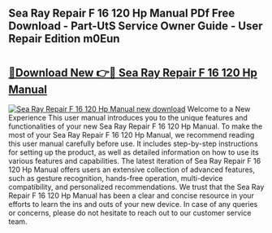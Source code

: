 ## Sea Ray Repair F 16 120 Hp Manual PDf Free Download - Part-UtS Service Owner Guide - User Repair Edition m0Eun

# <h2><a href="http://bc50742.oget.top/?id=Sea+Ray+Repair+F+16+120+Hp+Manual">🔗Download New 👉🔴 Sea Ray Repair F 16 120 Hp Manual</a></h2>

[![Sea Ray Repair F 16 120 Hp Manual new download](https://i.imgur.com/5g1atiW.png)](http://bc50742.oget.top/?id=Sea+Ray+Repair+F+16+120+Hp+Manual)
Welcome to a New Experience This user manual introduces you to the unique features and functionalities of your new Sea Ray Repair F 16 120 Hp Manual. To make the most of your Sea Ray Repair F 16 120 Hp Manual, we recommend reading this user manual carefully before use. It includes step-by-step instructions for setting up the product, as well as detailed information on how to use its various features and capabilities. The latest iteration of Sea Ray Repair F 16 120 Hp Manual offers users an extensive collection of advanced features, such as gesture recognition, hands-free operation, multi-device compatibility, and personalized recommendations. We trust that the Sea Ray Repair F 16 120 Hp Manual has been a clear and concise resource in your efforts to learn the ins and outs of your new device. In case of any queries or concerns, please do not hesitate to reach out to our customer service team.
